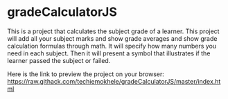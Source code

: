 # gradeCalculatorJS
This is a project that calculates the subject grade of a learner. This project will add all your subject marks and show grade averages and show grade calculation formulas through math. It will specify how many numbers you need in each subject. Then it will present a symbol that illustrates if the learner passed the subject or failed.

Here is the link to preview the project on your browser: https://raw.githack.com/techiemokhele/gradeCalculatorJS/master/index.html
